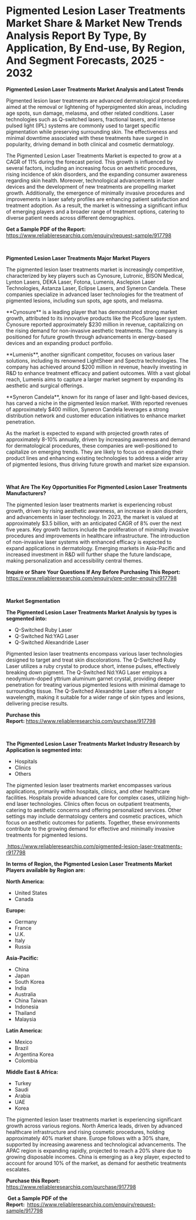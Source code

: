<p><h1>Pigmented Lesion Laser Treatments Market Share & Market New Trends Analysis Report By Type, By Application, By End-use, By Region, And Segment Forecasts, 2025 - 2032</h1></p><p><strong>Pigmented Lesion Laser Treatments Market Analysis and Latest Trends</strong></p>
<p><p>Pigmented lesion laser treatments are advanced dermatological procedures aimed at the removal or lightening of hyperpigmented skin areas, including age spots, sun damage, melasma, and other related conditions. Laser technologies such as Q-switched lasers, fractional lasers, and intense pulsed light (IPL) systems are commonly used to target specific pigmentation while preserving surrounding skin. The effectiveness and minimal downtime associated with these treatments have surged in popularity, driving demand in both clinical and cosmetic dermatology.</p><p>The Pigmented Lesion Laser Treatments Market is expected to grow at a CAGR of 11% during the forecast period. This growth is influenced by several factors, including an increasing focus on aesthetic procedures, rising incidence of skin disorders, and the expanding consumer awareness regarding skin health. Moreover, technological advancements in laser devices and the development of new treatments are propelling market growth. Additionally, the emergence of minimally invasive procedures and improvements in laser safety profiles are enhancing patient satisfaction and treatment adoption. As a result, the market is witnessing a significant influx of emerging players and a broader range of treatment options, catering to diverse patient needs across different demographics.</p></p>
<p><strong>Get a Sample PDF of the Report:&nbsp;</strong> <a href="https://www.reliableresearchiq.com/enquiry/request-sample/917798?utm_campaign=2336&utm_medium=2&utm_source=Github&utm_content=ia&utm_term=18042025&utm_id=pigmented-lesion-laser-treatments">https://www.reliableresearchiq.com/enquiry/request-sample/917798</a></p>
<p>&nbsp;</p>
<p><strong>Pigmented Lesion Laser Treatments Major Market Players</strong></p>
<p><p>The pigmented lesion laser treatments market is increasingly competitive, characterized by key players such as Cynosure, Lutronic, BISON Medical, Lynton Lasers, DEKA Laser, Fotona, Lumenis, Asclepion Laser Technologies, Astanza Laser, Eclipse Lasers, and Syneron Candela. These companies specialize in advanced laser technologies for the treatment of pigmented lesions, including sun spots, age spots, and melasma.</p><p>**Cynosure** is a leading player that has demonstrated strong market growth, attributed to its innovative products like the PicoSure laser system. Cynosure reported approximately $230 million in revenue, capitalizing on the rising demand for non-invasive aesthetic treatments. The company is positioned for future growth through advancements in energy-based devices and an expanding product portfolio.</p><p>**Lumenis**, another significant competitor, focuses on various laser solutions, including its renowned LightSheer and Spectra technologies. The company has achieved around $200 million in revenue, heavily investing in R&D to enhance treatment efficacy and patient outcomes. With a vast global reach, Lumenis aims to capture a larger market segment by expanding its aesthetic and surgical offerings.</p><p>**Syneron Candela**, known for its range of laser and light-based devices, has carved a niche in the pigmented lesion market. With reported revenues of approximately $400 million, Syneron Candela leverages a strong distribution network and customer education initiatives to enhance market penetration.</p><p>As the market is expected to expand with projected growth rates of approximately 8-10% annually, driven by increasing awareness and demand for dermatological procedures, these companies are well-positioned to capitalize on emerging trends. They are likely to focus on expanding their product lines and enhancing existing technologies to address a wider array of pigmented lesions, thus driving future growth and market size expansion.</p></p>
<p>&nbsp;</p>
<p><strong>What Are The Key Opportunities For Pigmented Lesion Laser Treatments Manufacturers?</strong></p>
<p><p>The pigmented lesion laser treatments market is experiencing robust growth, driven by rising aesthetic awareness, an increase in skin disorders, and advancements in laser technology. In 2023, the market is valued at approximately $3.5 billion, with an anticipated CAGR of 8% over the next five years. Key growth factors include the proliferation of minimally invasive procedures and improvements in healthcare infrastructure. The introduction of non-invasive laser systems with enhanced efficacy is expected to expand applications in dermatology. Emerging markets in Asia-Pacific and increased investment in R&D will further shape the future landscape, making personalization and accessibility central themes.</p></p>
<p><strong>Inquire or Share Your Questions If Any Before Purchasing This Report:</strong> <a href="https://www.reliableresearchiq.com/enquiry/pre-order-enquiry/917798?utm_campaign=2336&utm_medium=2&utm_source=Github&utm_content=ia&utm_term=18042025&utm_id=pigmented-lesion-laser-treatments">https://www.reliableresearchiq.com/enquiry/pre-order-enquiry/917798</a></p>
<p>&nbsp;</p>
<p><strong>Market Segmentation</strong></p>
<p><strong>The Pigmented Lesion Laser Treatments Market Analysis by types is segmented into:</strong></p>
<p><ul><li>Q-Switched Ruby Laser</li><li>Q-Switched Nd:YAG Laser</li><li>Q-Switched Alexandride Laser</li></ul></p>
<p><p>Pigmented lesion laser treatments encompass various laser technologies designed to target and treat skin discolorations. The Q-Switched Ruby Laser utilizes a ruby crystal to produce short, intense pulses, effectively breaking down pigment. The Q-Switched Nd:YAG Laser employs a neodymium-doped yttrium aluminum garnet crystal, providing deeper penetration for treating various pigmented lesions with minimal damage to surrounding tissue. The Q-Switched Alexandrite Laser offers a longer wavelength, making it suitable for a wider range of skin types and lesions, delivering precise results.</p></p>
<p><strong>Purchase this Report:&nbsp;</strong><a href="https://www.reliableresearchiq.com/purchase/917798?utm_campaign=2336&utm_medium=2&utm_source=Github&utm_content=ia&utm_term=18042025&utm_id=pigmented-lesion-laser-treatments">https://www.reliableresearchiq.com/purchase/917798</a></p>
<p>&nbsp;</p>
<p><strong>The Pigmented Lesion Laser Treatments Market Industry Research by Application is segmented into:</strong></p>
<p><ul><li>Hospitals</li><li>Clinics</li><li>Others</li></ul></p>
<p><p>The pigmented lesion laser treatments market encompasses various applications, primarily within hospitals, clinics, and other healthcare facilities. Hospitals provide advanced care for complex cases, utilizing high-end laser technologies. Clinics often focus on outpatient treatments, catering to aesthetic concerns and offering personalized services. Other settings may include dermatology centers and cosmetic practices, which focus on aesthetic outcomes for patients. Together, these environments contribute to the growing demand for effective and minimally invasive treatments for pigmented lesions.</p></p>
<p><a href="https://www.reliableresearchiq.com/pigmented-lesion-laser-treatments-r917798?utm_campaign=2336&utm_medium=2&utm_source=Github&utm_content=ia&utm_term=18042025&utm_id=pigmented-lesion-laser-treatments">&nbsp;https://www.reliableresearchiq.com/pigmented-lesion-laser-treatments-r917798</a></p>
<p><strong>In terms of Region, the Pigmented Lesion Laser Treatments Market Players available by Region are:</strong></p>
<p>
    <p> <strong> North America: </strong>
        <ul>
            <li>United States</li>
            <li>Canada</li>
        </ul>
        </p> 
    <p> <strong> Europe: </strong>
        <ul>
            <li>Germany</li>
            <li>France</li>
            <li>U.K.</li>
            <li>Italy</li>
            <li>Russia</li>
        </ul>
        </p> 
    <p> <strong> Asia-Pacific: </strong>
        <ul>
            <li>China</li>
            <li>Japan</li>
            <li>South Korea</li>
            <li>India</li>
            <li>Australia</li>
            <li>China Taiwan</li>
            <li>Indonesia</li>
            <li>Thailand</li>
            <li>Malaysia</li>
        </ul>
        </p> 
    <p> <strong> Latin America: </strong>
        <ul>
            <li>Mexico</li>
            <li>Brazil</li>
            <li>Argentina Korea</li>
            <li>Colombia</li>
        </ul>
        </p> 
    <p> <strong> Middle East & Africa: </strong>
        <ul>
            <li>Turkey</li>
            <li>Saudi</li>
            <li>Arabia</li>
            <li>UAE</li>
            <li>Korea</li>
        </ul>
    </p>
    </p>
<p><p>The pigmented lesion laser treatments market is experiencing significant growth across various regions. North America leads, driven by advanced healthcare infrastructure and rising cosmetic procedures, holding approximately 40% market share. Europe follows with a 30% share, supported by increasing awareness and technological advancements. The APAC region is expanding rapidly, projected to reach a 20% share due to growing disposable incomes. China is emerging as a key player, expected to account for around 10% of the market, as demand for aesthetic treatments escalates.</p></p>
<p><strong>Purchase this Report: </strong><a href="https://www.reliableresearchiq.com/purchase/917798?utm_campaign=2336&utm_medium=2&utm_source=Github&utm_content=ia&utm_term=18042025&utm_id=pigmented-lesion-laser-treatments">https://www.reliableresearchiq.com/purchase/917798</a></p>
<p>&nbsp;<strong>Get a Sample PDF of the Report:&nbsp;&nbsp;</strong><a href="https://www.reliableresearchiq.com/enquiry/request-sample/917798?utm_campaign=2336&utm_medium=2&utm_source=Github&utm_content=ia&utm_term=18042025&utm_id=pigmented-lesion-laser-treatments">https://www.reliableresearchiq.com/enquiry/request-sample/917798</a></p>
<p><strong></strong></p>
<p><p></p><p></p><p></p></p>